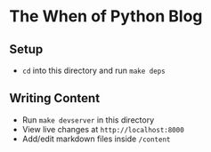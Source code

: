 # The When of Python Blog

## Setup

* `cd` into this directory and run `make deps`

## Writing Content

* Run `make devserver` in this directory
* View live changes at `http://localhost:8000`
* Add/edit markdown files inside `/content`
